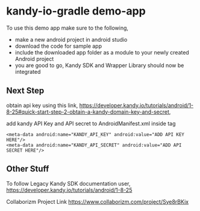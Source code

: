 # kandy-io-gradle demo-app

To use this demo app make sure to the following,
  - make a new android project in android studio
  - download the code for sample app
  - include the downloaded app folder as a module to your newly created Android project
  - you are good to go, Kandy SDK and Wrapper Library should now be integrated

## Next Step

obtain api key using this link, https://developer.kandy.io/tutorials/android/1-8-25#quick-start-step-2-obtain-a-kandy-domain-key-and-secret, 

add kandy API Key and API secret to AndroidManifest.xml inside <application> tag
```
<meta-data android:name="KANDY_API_KEY" android:value="ADD API KEY HERE"/>
<meta-data android:name="KANDY_API_SECRET" android:value="ADD API SECRET HERE"/>
```

## Other Stuff

To follow Legacy Kandy SDK documentation user, https://developer.kandy.io/tutorials/android/1-8-25


 Collaborizm Project Link
https://www.collaborizm.com/project/Sye8rBKix 
